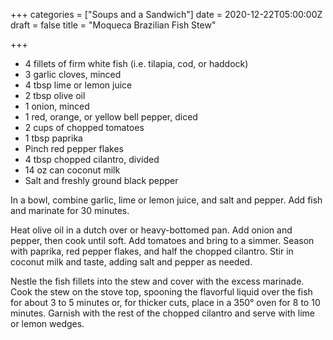 +++
categories = ["Soups and a Sandwich"]
date = 2020-12-22T05:00:00Z
draft = false
title = "Moqueca Brazilian Fish Stew"

+++
* 4 fillets of firm white fish (i.e. tilapia, cod, or haddock) 
* 3 garlic cloves, minced
* 4 tbsp lime or lemon juice
* 2 tbsp olive oil
* 1 onion, minced
* 1 red, orange, or yellow bell pepper, diced
* 2 cups of chopped tomatoes
* 1 tbsp paprika
* Pinch red pepper flakes
* 4 tbsp chopped cilantro, divided 
* 14 oz can coconut milk 
* Salt and freshly ground black pepper

In a bowl, combine garlic, lime or lemon juice, and salt and pepper. Add fish and marinate for 30 minutes. 

Heat olive oil in a dutch over or heavy-bottomed pan. Add onion and pepper, then cook until soft. Add tomatoes and bring to a simmer. Season with paprika, red pepper flakes, and half the chopped cilantro. Stir in coconut milk and taste, adding salt and pepper as needed. 

Nestle the fish fillets into the stew and cover with the excess marinade. Cook the stew on the stove top, spooning the flavorful liquid over the fish for about 3 to 5 minutes or, for thicker cuts, place in a 350° oven for 8 to 10 minutes. Garnish with the rest of the chopped cilantro and serve with lime or lemon wedges.